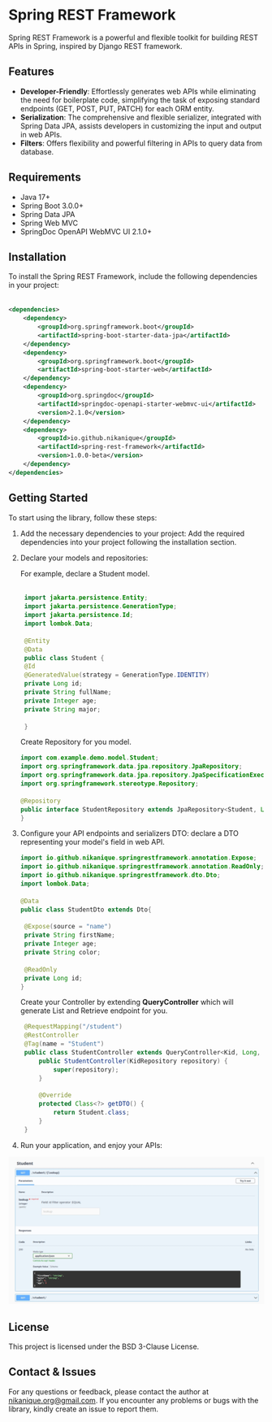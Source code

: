 # Spring REST Framework

Spring REST Framework is a powerful and flexible toolkit for building REST APIs in Spring, inspired by Django REST
framework.

## Features

- **Developer-Friendly**: Effortlessly generates web APIs while eliminating the need for
  boilerplate code, simplifying the task of exposing standard endpoints (GET, POST, PUT, PATCH) for each ORM entity.
- **Serialization**: The comprehensive and flexible serializer, integrated with Spring Data JPA, assists developers in
  customizing the input and output in web APIs.
- **Filters**: Offers flexibility and powerful filtering in APIs to query data from database.

## Requirements

- Java 17+
- Spring Boot 3.0.0+
- Spring Data JPA
- Spring Web MVC
- SpringDoc OpenAPI WebMVC UI 2.1.0+

## Installation

To install the Spring REST Framework, include the following dependencies in your project:

```xml

<dependencies>
    <dependency>
        <groupId>org.springframework.boot</groupId>
        <artifactId>spring-boot-starter-data-jpa</artifactId>
    </dependency>
    <dependency>
        <groupId>org.springframework.boot</groupId>
        <artifactId>spring-boot-starter-web</artifactId>
    </dependency>
    <dependency>
        <groupId>org.springdoc</groupId>
        <artifactId>springdoc-openapi-starter-webmvc-ui</artifactId>
        <version>2.1.0</version>
    </dependency>
    <dependency>
        <groupId>io.github.nikanique</groupId>
        <artifactId>spring-rest-framework</artifactId>
        <version>1.0.0-beta</version>
    </dependency>
</dependencies>
```

## Getting Started

To start using the library, follow these steps:

1. Add the necessary dependencies to your project:
   Add the required dependencies into your project following the
   installation section.

2. Declare your models and repositories:

   For example, declare a Student model.

   ```java

    import jakarta.persistence.Entity;
    import jakarta.persistence.GenerationType;
    import jakarta.persistence.Id;
    import lombok.Data;
    
    @Entity
    @Data
    public class Student {
    @Id
    @GeneratedValue(strategy = GenerationType.IDENTITY)
    private Long id;
    private String fullName;
    private Integer age;
    private String major;
    
    }

   ```
   Create Repository for you model.
    ```java
    import com.example.demo.model.Student;
    import org.springframework.data.jpa.repository.JpaRepository;
    import org.springframework.data.jpa.repository.JpaSpecificationExecutor;
    import org.springframework.stereotype.Repository;
    
    @Repository
    public interface StudentRepository extends JpaRepository<Student, Long>, JpaSpecificationExecutor<Kid> {
    }
    ```

3. Configure your API endpoints and serializers DTO:
   declare a DTO representing your model's field in web API.
   ```java
   import io.github.nikanique.springrestframework.annotation.Expose;
   import io.github.nikanique.springrestframework.annotation.ReadOnly;
   import io.github.nikanique.springrestframework.dto.Dto;
   import lombok.Data;

   @Data
   public class StudentDto extends Dto{

    @Expose(source = "name")
    private String firstName;
    private Integer age;
    private String color;
   
    @ReadOnly
    private Long id;
   }
   ```
   Create your Controller by extending **QueryController** which will generate List and Retrieve endpoint for you.

   ```java
    @RequestMapping("/student")
    @RestController
    @Tag(name = "Student")
    public class StudentController extends QueryController<Kid, Long, KidRepository> {
        public StudentController(KidRepository repository) {
            super(repository);
        }
    
        @Override
        protected Class<?> getDTO() {
            return Student.class;
        }
    }  
   ```

4. Run your application, and enjoy your APIs:

![spring-rest-framework-api.jpg](smaple_images/spring-rest-framework-api.jpg)

## License

This project is licensed under the BSD 3-Clause License.

## Contact & Issues

For any questions or feedback, please contact the author at nikanique.org@gmail.com. If you
encounter any problems or bugs with the library, kindly create an issue to report them.